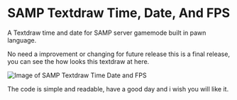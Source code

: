 # SAMP Textdraw Time, Date, And FPS
A Textdraw time and date for SAMP server gamemode built in pawn language.

No need a improvement or changing for future release this is a final release, you can see the how looks this textdraw at here.

![Image of SAMP Textdraw Time Date and FPS](https://github.com/aguxai/samp-textdraw-time-and-date/blob/master/sa-mp-038.png?raw=true)

The code is simple and readable, have a good day and i wish you will like it.
